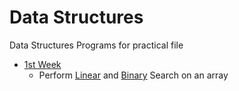 # Data Structures

Data Structures Programs for practical file

- [1st Week](./1st%20Week/)
  - Perform [Linear](<(./1st%20Week/linearSearch.c)>) and [Binary](./1st%20Week/binarySearch.c) Search on an array
